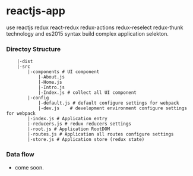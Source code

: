 # reactjs-app
use reactjs redux react-redux redux-actions redux-reselect redux-thunk technology and es2015 syntax build complex application selekton.


### Directoy Structure

        |-dist
        |-src
            |-components # UI component
                |-About.js
                |-Home.js
                |-Intro.js
                |-Index.js # collect all UI component
            |-config
                |-default.js # default configure settings for webpack
                |-dev.js    # development environment configure settings for webpack
            |-index.js # Application entry
            |-reducers.js # redux reducers settings
            |-root.js # Application RootDOM
            |-routes.js # Application all routes configure settings
            |-store.js # Application store (redux state)


### Data flow

* come soon.
